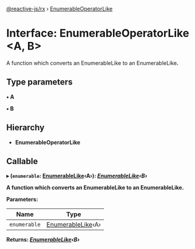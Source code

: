 [@reactive-js/rx](../README.md) › [EnumerableOperatorLike](enumerableoperatorlike.md)

# Interface: EnumerableOperatorLike <**A, B**>

A function which converts an EnumerableLike<A> to an EnumerableLike<B>.

## Type parameters

▪ **A**

▪ **B**

## Hierarchy

* **EnumerableOperatorLike**

## Callable

▸ (`enumerable`: [EnumerableLike](enumerablelike.md)‹A›): *[EnumerableLike](enumerablelike.md)‹B›*

A function which converts an EnumerableLike<A> to an EnumerableLike<B>.

**Parameters:**

Name | Type |
------ | ------ |
`enumerable` | [EnumerableLike](enumerablelike.md)‹A› |

**Returns:** *[EnumerableLike](enumerablelike.md)‹B›*
